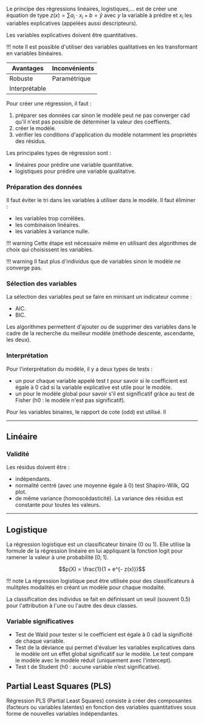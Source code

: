 Le principe des régressions linéaires, logistiques,... est de créer une équation de type  $z(x) = \sum{a_i \cdot x_i} + b = \hat{y}$ avec $y$ la variable à prédire et $x_i$ les variables explicatives (appelées aussi descripteurs).

Les variables explicatives doivent être quantitatives. 

!!! note
    Il est possible d'utiliser des variables qualitatives en les transformant en variables binéaires.

Avantages       | Inconvénients
----------------|---
Robuste         | Paramétrique
Interprétable   |

Pour créer une régression, il faut :

1. préparer ses données car sinon le modèle peut ne pas converger càd qu'il n'est pas possible de déterminer la valeur des coeffients.
2. créer le modèle.
3. vérifier les conditions d'application du modèle notamment les propriétés des résidus.

Les principales types de régression sont :

* linéaires pour prédire une variable quantitative.
* logistiques pour prédire une variable qualitative.

### Préparation des données

Il faut éviter le tri dans les variables à utiliser dans le modèle. Il faut éliminer :
     
 * les variables trop corrélées.
 * les combinaison linéaires.
 * les variables à variance nulle.

!!! warning
    Cette étape est nécessaire même en utilisant des algorithmes de choix qui choisissent les variables.

!!! warning
    Il faut plus d'individus que de variables sinon le modèle ne converge pas.

### Sélection des variables

La sélection des variables peut se faire en minisant un indicateur comme :

* AIC.
* BIC.

Les algorithmes permettent d'ajouter ou de supprimer des variables dans le cadre de la recherche du meilleur modèle (méthode descente, ascendante, les deux).

### Interprétation 

Pour l'interprétation du modèle, il y a deux types de tests : 

* un pour chaque variable appelé test t pour savoir si le coefficient est égale à 0 càd si la variable explicative est utile pour le modèle.
* un pour le modèle global pour savoir s'il est significatif grâce au test de Fisher (h0 : le modèle n'est pas significatif).

Pour les variables binaires, le rapport de cote (odd) est utilisé. Il 

-----

## Linéaire

### Validité

Les résidus doivent être :

* indépendants.
* normalité centré (avec une moyenne égale à 0) test Shapiro-Wilk, QQ plot.
* de même variance (homoscédasticité). La variance des résidus est constante pour toutes les valeurs.

------------------

## Logistique

La régression logistique est un classificateur binaire (0 ou 1). Elle utilise la formule de la régression linéaire en lui appliquant la fonction $\mathrm{logit}$ pour ramener la valeur à une probabilité $[0;1]$.

$$p(X) = \frac{1}{1 + e^{- z(x)}}$$

!!! note
    La régression logistique peut être utilisée pour des classificateurs à mulitples modalités en créant un modèle pour chaque modalité.

La classification des individus se fait en définissant un seuil (souvent 0.5) pour l'attribution à l'une ou l'autre des deux classes.

### Variable significatives

* Test de Wald pour tester si le coefficient est égale à 0 càd la significité de chaque variable.
* Test de la déviance qui permet d'évaluer les variables explicatives dans le modèle ont un effet global significatif sur le modèle. Le test compare le modèle avec le modèle réduit (uniquement avec l'intercept).
* Test t de Student (h0 : aucune variable n’est significative).

## Partial Least Squares (PLS)

Régression PLS (Partial Least Squares) consiste à créer des composantes (facteurs ou variables latentes) en fonction des variables quantitatives sous forme de nouvelles variables indépendantes.
